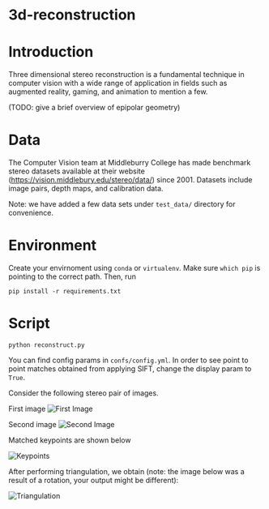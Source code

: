 # 3d-reconstruction 

# Introduction

Three dimensional stereo reconstruction is a fundamental technique in computer vision with a wide range of application in fields such as augmented reality, gaming, and animation to mention a few.

(TODO: give a brief overview of epipolar geometry)

# Data

The Computer Vision team at Middleburry College has made benchmark stereo datasets available at their website (https://vision.middlebury.edu/stereo/data/) since 2001. Datasets include image pairs, depth maps, and calibration data.

Note: we have added a few data sets under `test_data/` directory for convenience.

# Environment

Create your envirnoment using `conda` or `virtualenv`. Make sure `which pip` is pointing to the correct path. Then, run

```pip install -r requirements.txt ```


# Script
```python reconstruct.py```

You can find config params in `confs/config.yml`. In order to see point to point matches obtained from applying SIFT, change the display param to `True`.

Consider the following stereo pair of images.

First image
![First Image](test_data/Bicycle1-perfect/im0.png)

Second image
![Second Image](test_data/Bicycle1-perfect/im1.png)

Matched keypoints are shown below

![Keypoints](output/Bicycle-perfect/keypts.png)

After performing triangulation, we obtain (note: the image below was a result of a rotation, your output might be different):

![Triangulation](output/Bicycle-perfect/tri.png)